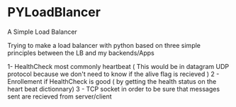 # PYLoadBlancer
A Simple Load Balancer

Trying to make a load balancer with python based on three simple principles between the LB and my backends/Apps

1- HealthCheck most commonly heartbeat ( This would be in datagram UDP protocol because we don't need to know if the alive flag is recieved )
2 - Enrollement if HealthCheck is good ( by getting the health status on the heart beat dictionnary) 
3 - TCP socket in order to be sure that messages sent are recieved from server/client 
